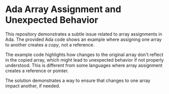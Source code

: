 # Ada Array Assignment and Unexpected Behavior

This repository demonstrates a subtle issue related to array assignments in Ada.  The provided Ada code shows an example where assigning one array to another creates a *copy*, not a reference.

The example code highlights how changes to the original array don't reflect in the copied array, which might lead to unexpected behavior if not properly understood. This is different from some languages where array assignment creates a reference or pointer.

The solution demonstrates a way to ensure that changes to one array impact another, if needed.